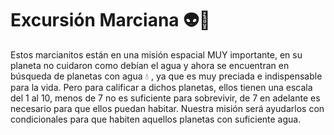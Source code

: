 # Excursión Marciana 👽🌌
Estos marcianitos están en una misión espacial MUY importante, en su planeta no cuidaron como debían el agua y ahora se encuentran en búsqueda de planetas con agua 💧 , ya que es muy preciada e indispensable para la vida. Pero para calificar a dichos planetas, ellos tienen una escala del 1 al 10, menos de 7 no es suficiente para sobrevivir, de 7 en adelante es necesario para que ellos puedan habitar. Nuestra misión será ayudarlos con condicionales para que habiten aquellos planetas con suficiente agua.